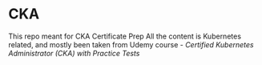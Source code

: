 # CKA
This repo meant for CKA Certificate Prep
All the content is Kubernetes related, and mostly been taken from Udemy course - *Certified Kubernetes Administrator (CKA) with Practice Tests*

